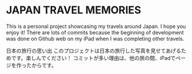 # JAPAN TRAVEL MEMORIES
This is a personal project showcasing my travels around Japan. I hope you enjoy it! 
There are lots of commits because the beginning of development was done on Github web on my iPad when I was completing other travels.

日本の旅行の思い出
このプロジェクトは日本の旅行した写真を見せてあげるためです。楽しんでください！
コミットが多い理由は、他の旅の間、iPadでページを作ったからです。
